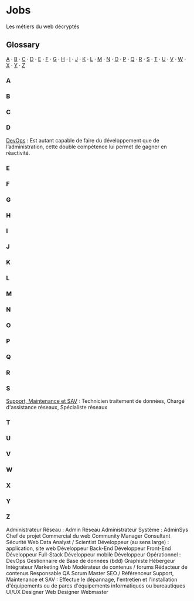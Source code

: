 # Jobs
Les métiers du web décryptés


## Glossary

[A](#a) ·
[B](#b) ·
[C](#c) ·
[D](#d) ·
[E](#e) ·
[F](#f) ·
[G](#g) ·
[H](#h) ·
[I](#i) ·
[J](#j) ·
[K](#k) ·
[L](#l) ·
[M](#m) ·
[N](#n) ·
[O](#o) ·
[P](#p) ·
[Q](#q) ·
[R](#r) ·
[S](#s) ·
[T](#t) ·
[U](#u) ·
[V](#v) ·
[W](#w) ·
[X](#x) ·
[Y](#y) ·
[Z](#z)

### A


### B


### C


### D
[DevOps](jobs/DevOps.md) : Est autant capable de faire du développement que de l’administration, cette double compétence lui permet de gagner en réactivité. 


### E


### F


### G


### H


### I


### J


### K


### L


### M


### N


### O


### P


### Q


### R


### S
[Support, Maintenance et SAV](jobs/Support_Maintenance_et_SAV.md) : Technicien traitement de données, Chargé d'assistance réseaux, Spécialiste réseaux

### T


### U


### V


### W


### X


### Y


### Z


 Administrateur Réseau : Admin Réseau
 Administrateur Système : AdminSys
 Chef de projet
 Commercial du web
 Community Manager
 Consultant Sécurité Web
 Data Analyst / Scientist
 Développeur (au sens large) : application, site web 
 Développeur Back-End
 Développeur Front-End
 Développeur Full-Stack
 Développeur mobile 
 Développeur Opérationnel : DevOps
 Gestionnaire de Base de données (bdd)
 Graphiste
 Hébergeur 
 Intégrateur
 Marketing Web
 Modérateur de contenus / forums
 Rédacteur de contenus
 Responsable QA
 Scrum Master
 SEO / Référenceur 
 Support, Maintenance et SAV : Effectue le dépannage, l'entretien et l'installation d'équipements ou de parcs d'équipements informatiques ou bureautiques
 UI/UX Designer
 Web Designer
 Webmaster

